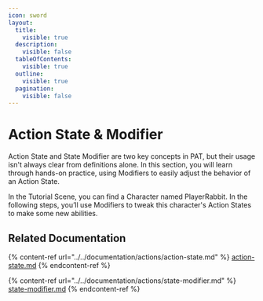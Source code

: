 ```yaml
---
icon: sword
layout:
  title:
    visible: true
  description:
    visible: false
  tableOfContents:
    visible: true
  outline:
    visible: true
  pagination:
    visible: false
---
```


# Action State & Modifier

Action State and State Modifier are two key concepts in PAT, but their usage isn't always clear from definitions alone. In this section, you will learn through hands-on practice, using Modifiers to easily adjust the behavior of an Action State.

In the Tutorial Scene, you can find a Character named PlayerRabbit. In the following steps, you’ll use Modifiers to tweak this character's Action States to make some new abilities.

## Related Documentation

{% content-ref url="../../documentation/actions/action-state.md" %}
[action-state.md](../../documentation/actions/action-state.md)
{% endcontent-ref %}

{% content-ref url="../../documentation/actions/state-modifier.md" %}
[state-modifier.md](../../documentation/actions/state-modifier.md)
{% endcontent-ref %}





